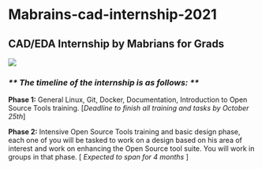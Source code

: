#  Mabrains-cad-internship-2021  


## CAD/EDA Internship by Mabrians for Grads  



![](https://i.ibb.co/LZKsnB8/74658853.png)


### _**  The timeline of the internship is as follows: **_

**Phase 1:** General Linux, Git, Docker, Documentation, Introduction to Open Source Tools training. [_Deadline to finish all training and tasks by October 25th_]  

**Phase 2:** Intensive Open Source Tools training and basic design phase, each one of you will be tasked to work on a design based on his area of interest and work on enhancing the Open Source tool suite. You will work in groups in that phase. [ _Expected to span for 4 months_ ]  


